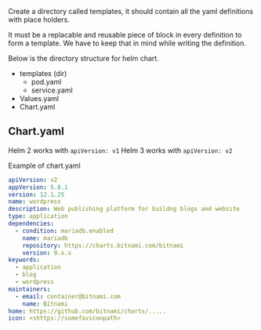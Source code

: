 Create a directory called templates, it should contain all the yaml definitions with place holders.

It must be a replacable and reusable piece of block in every definition to form a template. We have to keep that in mind while writing the definition.

Below is the directory structure for helm chart.
- templates (dir)
    - pod.yaml
    - service.yaml
- Values.yaml
- Chart.yaml

## Chart.yaml
Helm 2 works with `apiVersion: v1`
Helm 3 works with `apiVersion: v2`

Example of chart.yaml
```yaml
apiVersion: v2
appVersion: 5.8.1
version: 12.1.25
name: wordpress
description: Web publishing platform for buildng blogs and website
type: application
dependencies:
  - condition: mariadb.enabled
    name: mariadb
    repository: https://charts.bitnami.com/bitnami
    version: 9.x.x
keywords:
  - application
  - blog
  - wordpress
maintainers:
  - email: container@bitnami.com
    name: Bitnami
home: https://github.com/bitnami/charts/.....
icon: <shttps://somefaviconpath>
```


